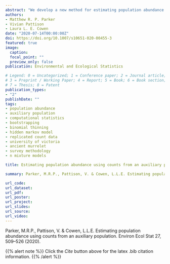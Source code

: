 ```yaml
---
abstract: "We develop a new method for estimating population abundance for notoriously difficult to count populations. This is made possible using an easy to count auxiliary population with a known link to the target population under the framework of a layered hidden Markov model. We apply the new methods to estimate the breeding population of an Ancient Murrelet seabird colony, using Ancient Murrelet chicks as an auxiliary population. We compare our results to those of the established survey methodology from the Canadian Wildlife Service (CWS), which similarly shows a decrease in population over 1995 to 2006. Our methods improve upon the CWS survey methods by allowing density differences across sampling sites, and by allowing estimates to be made between CWS survey years."
authors:
- Matthew R. P. Parker
- Vivian Pattison
- Laura L. E. Cowen
date: "2020-07-14T00:00:00Z"
doi: https://doi.org/10.1007/s10651-020-00455-3
featured: true
image:
  caption: 
  focal_point: ""
  preview_only: false
publication: Environmental and Ecological Statistics

# Legend: 0 = Uncategorized; 1 = Conference paper; 2 = Journal article;
# 3 = Preprint / Working Paper; 4 = Report; 5 = Book; 6 = Book section;
# 7 = Thesis; 8 = Patent
publication_types:
- "2"
publishDate: ""
tags:
- population abundance
- auxiliary population
- computational statistics
- bootstrapping
- binomial thinning
- hidden markov model
- replicated count data
- university of victoria
- ancient murrelet
- survey methodology
- n mixture models

title: Estimating population abundance using counts from an auxiliary population

summary: Parker, M.R.P., Pattison, V. & Cowen, L.L.E. Estimating population abundance using counts from an auxiliary population. Environ Ecol Stat 27, 509–526 (2020).

url_code: 
url_dataset: 
url_pdf:
url_poster: 
url_project: 
url_slides: 
url_source:
url_video: 
---
```


Parker, M.R.P., Pattison, V. & Cowen, L.L.E. Estimating population abundance using counts from an auxiliary population. Environ Ecol Stat 27, 509–526 (2020).

{{% alert note %}}
Click the *Cite* button above for the latex .bib citation information.
{{% /alert %}}
